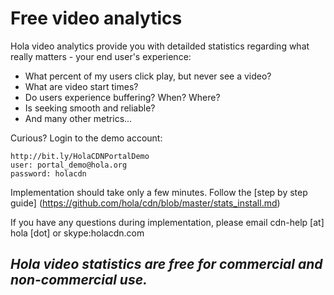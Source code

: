 # Free video analytics

Hola video analytics provide you with detailded statistics regarding what really matters - your end user's experience:

- What percent of my users click play, but never see a video?
- What are video start times?
- Do users experience buffering? When? Where?
- Is seeking smooth and reliable?
- And many other metrics...

Curious? Login to the demo account:

```
http://bit.ly/HolaCDNPortalDemo
user: portal_demo@hola.org
password: holacdn
```

Implementation should take only a few minutes. Follow the [step by step guide] (https://github.com/hola/cdn/blob/master/stats_install.md)

If you have any questions during implementation, please email cdn-help [at] hola [dot] or skype:holacdn.com

## **_Hola video statistics are free for commercial and non-commercial use._**
